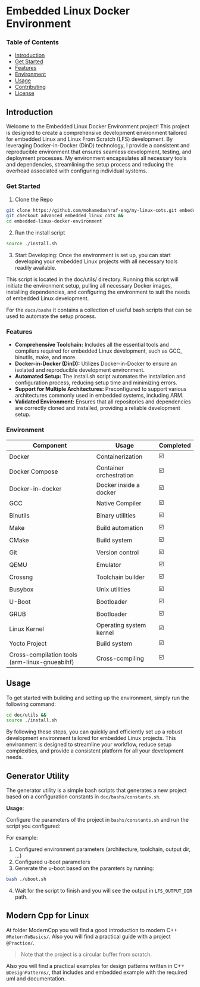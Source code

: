 # Embedded Linux Docker Environment

### Table of Contents
- [Introduction](#Introduction)
- [Get Started](#get-started)
- [Features](#features)
- [Environment](#environment)
- [Usage](#Usage)
- [Contributing](#contributing)
- [License](#license)

## Introduction

Welcome to the Embedded Linux Docker Environment project! This project is designed to create a comprehensive development environment tailored for embedded Linux and Linux From Scratch (LFS) development. By leveraging Docker-in-Docker (DinD) technology, I provide a consistent and reproducible environment that ensures seamless development, testing, and deployment processes. My environment encapsulates all necessary tools and dependencies, streamlining the setup process and reducing the overhead associated with configuring individual systems.

### Get Started 

1. Clone the Repo
```bash
git clone https://github.com/mohamedashraf-eng/my-linux-cots.git embedded-linux-docker-environment/ && 
git checkout advanced_embedded_linux_cots &&
cd embedded-linux-docker-environment
```

2. Run the install script
```bash
source ./install.sh
```

3. Start Developing: Once the environment is set up, you can start developing your embedded Linux projects with all necessary tools readily available.

This script is located in the doc/utils/ directory. Running this script will initiate the environment setup, pulling all necessary Docker images, installing dependencies, and configuring the environment to suit the needs of embedded Linux development.

For the `docs/bashs` it contains a collection of useful bash scripts that can be used to automate the setup process.

### Features
- **Comprehensive Toolchain:** Includes all the essential tools and compilers required for embedded Linux development, such as GCC, binutils, make, and more.
- **Docker-in-Docker (DinD):** Utilizes Docker-in-Docker to ensure an isolated and reproducible development environment.
- **Automated Setup:** The install.sh script automates the installation and configuration process, reducing setup time and minimizing errors.
- **Support for Multiple Architectures:** Preconfigured to support various architectures commonly used in embedded systems, including ARM.
- **Validated Environment:** Ensures that all repositories and dependencies are correctly cloned and installed, providing a reliable development setup.

### Environment
| Component                          | Usage                      | Completed |
|------------------------------------|----------------------------|-----------|
| Docker                             | Containerization           | ☑️         |
| Docker Compose                     | Container orchestration    | ☑️         |
| Docker-in-docker                   | Docker inside a docker     | ☑️         |
| GCC                                | Native Compiler                   | ☑️         |
| Binutils                           | Binary utilities           | ☑️         |
| Make                               | Build automation           | ☑️         |
| CMake                              | Build system               | ☑️         |
| Git                                | Version control            | ☑️         |
| QEMU                               | Emulator                   | ☑️         |
| Crossng                            | Toolchain builder                 | ☑️         |
| Busybox                            | Unix utilities             | ☑️         |
| U-Boot                             | Bootloader                 | ☑️         |
| GRUB                             | Bootloader                 | ☑️         |
| Linux Kernel                       | Operating system kernel    | ☑️         |
| Yocto Project                      | Build system               | ☑️         |
| Cross-compilation tools (arm-linux-gnueabihf) | Cross-compiling       | ☑️         |

## Usage

To get started with building and setting up the environment, simply run the following command:

```bash
cd doc/utils &&
source ./install.sh
```

By following these steps, you can quickly and efficiently set up a robust development environment tailored for embedded Linux projects. This environment is designed to streamline your workflow, reduce setup complexities, and provide a consistent platform for all your development needs.

## Generator Utility
The generator utility is a simple bash scripts that generates a new project based on a configuration constants in `doc/bashs/constants.sh`.

**Usage**:  

Configure the parameters of the project in `bashs/constants.sh` and run the script you configured:

For example:
1. Configured environment parameters (architecture, toolchain, output dir, ...)
2. Configured u-boot parameters
3. Generate the u-boot based on the paramters by running:
```bash
bash ./uboot.sh
```
4. Wait for the script to finish and you will see the output in `LFS_OUTPUT_DIR` path.


## Modern Cpp for Linux
At folder ModernCpp you will find a good introduction to modern C++ `@ReturnToBasics/`.
Also you will find a practical guide with a project `@Practice/`.
> Note that the project is a circular buffer from scratch.  

Also you will find a practical examples for design patterns written in C++ `@DesignPatterns/`, that includes and embedded example with the required uml and documentation.